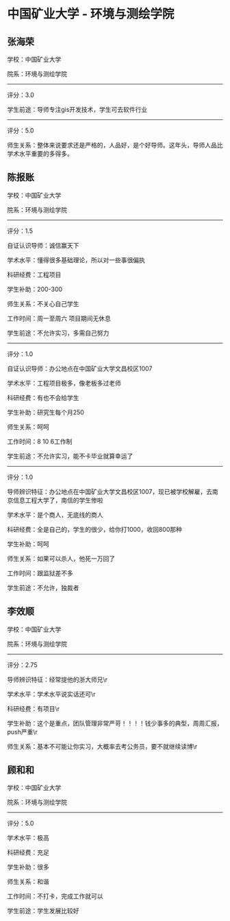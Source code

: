 # 中国矿业大学 - 环境与测绘学院

## 张海荣

学校：中国矿业大学

院系：环境与测绘学院

* * *

评分：3.0

学生前途：导师专注gis开发技术，学生可去软件行业

* * *

评分：5.0

师生关系：整体来说要求还是严格的，人品好，是个好导师。这年头，导师人品比学术水平重要的多得多。

## 陈报账

学校：中国矿业大学

院系：环境与测绘学院

* * *

评分：1.5

自证认识导师：诚信赢天下

学术水平：懂得很多基础理论，所以对一些事很偏执

科研经费：工程项目

学生补助：200-300

师生关系：不关心自己学生

工作时间：周一至周六
项目期间无休息

学生前途：不允许实习，多需自己努力

* * *

评分：1.0

自证认识导师：办公地点在中国矿业大学文昌校区1007

学术水平：工程项目极多，像老板多过老师

科研经费：有也不会给学生

学生补助：研究生每个月250

师生关系：呵呵

工作时间：8 10 6工作制

学生前途：不允许实习，能不卡毕业就算幸运了

* * *

评分：1.0

导师辨识特征：办公地点在中国矿业大学文昌校区1007，现已被学校解雇，去南京信息工程大学了，南信的学生惨啦

学术水平：是个商人，无底线的商人

科研经费：全是自己的，学生的很少，给你打1000，收回800那种

学生补助：呵呵

师生关系：如果可以杀人，他死一万回了

工作时间：跟监狱差不多

学生前途：不允许，独裁者

## 李效顺

学校：中国矿业大学

院系：环境与测绘学院

* * *

评分：2.75

导师辨识特征：经常提他的浙大师兄\r

学术水平：学术水平说实话还可\r

科研经费：有项目\r

学生补助：这个是重点，团队管理非常严苛！！！！钱少事多的典型，周周汇报，push严重\r

师生关系：基本不可能让你实习，大概率去考公务员，要不就继续读博\r

## 顾和和

学校：中国矿业大学

院系：环境与测绘学院

* * *

评分：5.0

学术水平：极高

科研经费：充足

学生补助：很多

师生关系：和谐

工作时间：不打卡，完成工作就可以

学生前途：学生发展比较好